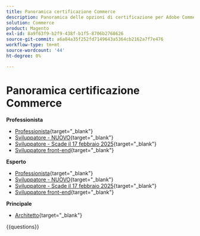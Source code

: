 ```yaml
---
title: Panoramica certificazione Commerce
description: Panoramica delle opzioni di certificazione per Adobe Commerce
solution: Commerce
product: Magento
exl-id: 8a9f63f9-b2f9-438f-b1f5-8706b2768626
source-git-commit: a6a84a35f252fd7149643a5364cb2162a7f7e476
workflow-type: tm+mt
source-wordcount: '44'
ht-degree: 0%

---
```


# Panoramica certificazione Commerce

**Professionista**

* [Professionista](https://certification.adobe.com/certification/business-practitioner-professional){target="_blank"} <!--AD0-E712-->
* [Sviluppatore - NUOVO](https://certification.adobe.com/certification/adobe-commerce-developer-professional-v2){target="_blank"} <!--AD0-E724-->
* [Sviluppatore - Scade il 17 febbraio 2025](https://certification.adobe.com/certification/commerce-developer-professional){target="_blank"} <!--AD0-E717-->
* [Sviluppatore front-end](https://certification.adobe.com/certification/front-end-developer-professional){target="_blank"} <!--AD0-E721-->

**Esperto**

* [Professionista](https://certification.adobe.com/certification/adobe-commerce-business-practitioner-expert){target="_blank"} <!--AD0-E708-->
* [Sviluppatore - NUOVO](https://certification.adobe.com/certification/adobe-commerce-developer-expert-v2){target="_blank"} <!--AD0-E716-->
* [Sviluppatore - Scade il 17 febbraio 2025](https://certification.adobe.com/certification/adobe-commerce-developer-expert){target="_blank"} <!--AD0-E716-->
* [Sviluppatore front-end](https://certification.adobe.com/certification/front-end-developer-expert){target="_blank"} <!--AD0-E720-->

**Principale**

* [Architetto](https://certification.adobe.com/certification/commerce-architect-master){target="_blank"} <!--AD0-E722-->

{{questions}}

